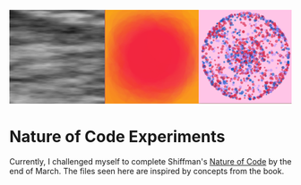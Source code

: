 ![processingExperimentsImage](https://github.com/alexfidelchen/Processing-Experiments/blob/master/processingExperiments.png)
<!-- The difference between starting the starting tag for an image and a link is a exclamation point! !-->
# Nature of Code Experiments
Currently, I challenged myself to complete Shiffman's [Nature of Code](http://natureofcode.com/book/) by the end of March.
The files seen here are inspired by concepts from the book. 
